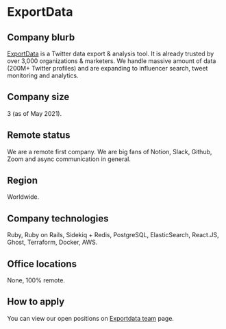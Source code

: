 # ExportData

## Company blurb

[ExportData](https://www.exportdata.io/) is a Twitter data export & analysis tool. It is already trusted by over 3,000 organizations & marketers. We handle massive amount of data (200M+ Twitter profiles) and are expanding to influencer search, tweet monitoring and analytics.

## Company size

3 (as of May 2021).

## Remote status

We are a remote first company. We are big fans of Notion, Slack, Github, Zoom and async communication in general.

## Region

Worldwide.

## Company technologies

Ruby, Ruby on Rails, Sidekiq + Redis, PostgreSQL, ElasticSearch, React.JS, Ghost, Terraform, Docker, AWS.

## Office locations

None, 100% remote.

## How to apply

You can view our open positions on [Exportdata team](https://www.exportdata.io/team) page.
